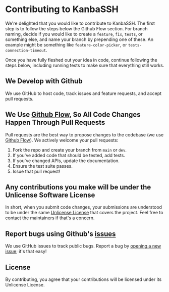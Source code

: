 # Contributing to KanbaSSH

We're delighted that you would like to contribute to KanbaSSH. The first step
is to follow the steps below the Github Flow section. For branch naming, decide 
if you would like to create a `feature`, `fix`, `tests`, or something else, 
and name your branch by prepending one of these. An example might be something
like `feature-color-picker`, or `tests-connection-timeout`. 

Once you have fully fleshed out your idea in code, continue following the steps
below, including running tests to make sure that everything still works.

## We Develop with Github

We use GitHub to host code, track issues and feature requests, and
accept pull requests.

## We Use [Github Flow](https://guides.github.com/introduction/flow/index.html), So All Code Changes Happen Through Pull Requests

Pull requests are the best way to propose changes to the codebase (we use
[Github Flow](https://guides.github.com/introduction/flow/index.html)). We
actively welcome your pull requests:

1. Fork the repo and create your branch from `main` or `dev`.
2. If you've added code that should be tested, add tests.
3. If you've changed APIs, update the documentation.
4. Ensure the test suite passes.
5. Issue that pull request!

## Any contributions you make will be under the Unlicense Software License

In short, when you submit code changes, your submissions are understood to be
under the same [Unlicense License](http://choosealicense.com/licenses/unlicense/) that
covers the project. Feel free to contact the maintainers if that's a concern.

## Report bugs using Github's [issues](https://github.com/razzlestorm/kanbassh/issues)

We use GitHub issues to track public bugs. Report a bug by
[opening a new issue](https://github.com/razzlestorm/kanbassh/issues); it's
that easy!

## License

By contributing, you agree that your contributions will be licensed under its
Unlicense License.
